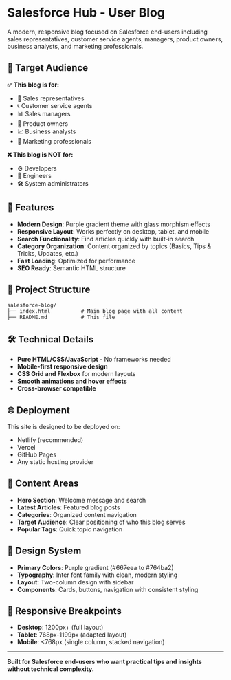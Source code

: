 # Salesforce Hub - User Blog

A modern, responsive blog focused on Salesforce end-users including sales representatives, customer service agents, managers, product owners, business analysts, and marketing professionals.

## 🎯 Target Audience

**✅ This blog is for:**
- 🎯 Sales representatives
- 📞 Customer service agents  
- 📊 Sales managers
- 🏢 Product owners
- 📈 Business analysts
- 🎪 Marketing professionals

**❌ This blog is NOT for:**
- ⚙️ Developers
- 🔧 Engineers  
- 🛠️ System administrators

## 🚀 Features

- **Modern Design**: Purple gradient theme with glass morphism effects
- **Responsive Layout**: Works perfectly on desktop, tablet, and mobile
- **Search Functionality**: Find articles quickly with built-in search
- **Category Organization**: Content organized by topics (Basics, Tips & Tricks, Updates, etc.)
- **Fast Loading**: Optimized for performance
- **SEO Ready**: Semantic HTML structure

## 📁 Project Structure

```
salesforce-blog/
├── index.html          # Main blog page with all content
├── README.md           # This file
```

## 🛠️ Technical Details

- **Pure HTML/CSS/JavaScript** - No frameworks needed
- **Mobile-first responsive design**
- **CSS Grid and Flexbox** for modern layouts
- **Smooth animations and hover effects**
- **Cross-browser compatible**

## 🌐 Deployment

This site is designed to be deployed on:
- Netlify (recommended)
- Vercel
- GitHub Pages
- Any static hosting provider

## 📝 Content Areas

- **Hero Section**: Welcome message and search
- **Latest Articles**: Featured blog posts
- **Categories**: Organized content navigation
- **Target Audience**: Clear positioning of who this blog serves
- **Popular Tags**: Quick topic navigation

## 🎨 Design System

- **Primary Colors**: Purple gradient (#667eea to #764ba2)
- **Typography**: Inter font family with clean, modern styling
- **Layout**: Two-column design with sidebar
- **Components**: Cards, buttons, navigation with consistent styling

## 📱 Responsive Breakpoints

- **Desktop**: 1200px+ (full layout)
- **Tablet**: 768px-1199px (adapted layout)
- **Mobile**: <768px (single column, stacked navigation)

---

**Built for Salesforce end-users who want practical tips and insights without technical complexity.**